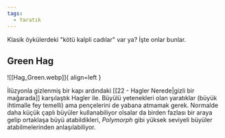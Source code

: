 ```yaml
---
tags:
  - Yaratık
---  
```

  
Klasik öykülerdeki "kötü kalpli cadılar" var ya? İşte onlar bunlar.  
  
## Green Hag  
  
![[Hag_Green.webp]]{ align=left }  
  
İlüzyonla gizlenmiş bir kapı ardındaki [[22 - Hagler Nerede|gizli bir mağarada]] karşılaştık Hagler ile. Büyülü yetenekleri olan yaratıklar (büyük ihtimalle fey temelli) ama pençelerini de yabana atmamak gerek. Normalde daha küçük çaplı büyüler kullanabiliyor olsalar da birden fazlası bir araya gelip ortaklaşa büyü atabildikleri, *Polymorph* gibi yüksek seviyeli büyüler atabilmelerinden anlaşılabiliyor.